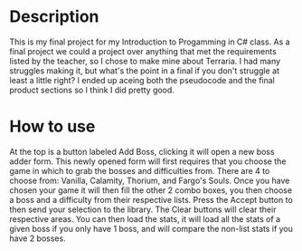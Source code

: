 # Description
This is my final project for my Introduction to Progamming in C# class. As a final project we could a project over anything that met the requirements listed by the teacher, so I chose to make mine about Terraria. I had many struggles making it, but what's the point in a final if you don't struggle at least a little right? I ended up aceing both the pseudocode and the final product sections so I think I did pretty good.
# How to use
At the top is a button labeled Add Boss, clicking it will open a new boss adder form. This newly opened form will first requires that you choose the game in which to grab the bosses and difficulties from. There are 4 to choose from: Vanilla, Calamity, Thorium, and Fargo's Souls. Once you have chosen your game it will then fill the other 2 combo boxes, you then choose a boss and a difficulty from their respective lists. Press the Accept button to then send your selection to the library. The Clear buttons will clear their respective areas. You can then load the stats, it will load all the stats of a given boss if you only have 1 boss, and will compare the non-list stats if you have 2 bosses.
